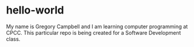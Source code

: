 # hello-world

My name is Gregory Campbell and I am learning computer programming at CPCC. This particular repo is being created for a Software Development class.
